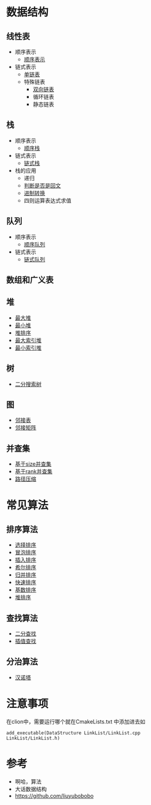 # 数据结构

## 线性表
- 顺序表示
    - [顺序表示](https://github.com/shoukailiang/DataStructure/blob/dev/List/SqList/SqList.h)
- 链式表示
    - [单链表](https://github.com/shoukailiang/DataStructure/blob/dev/List/LinkList/LinkList.h)
    - 特殊链表
        - [双向链表](https://github.com/shoukailiang/DataStructure/blob/dev/List/DuLinkList/DuLinkList.h)
        - 循环链表
        - 静态链表
## 栈
- 顺序表示
    - [顺序栈](https://github.com/shoukailiang/DataStructure/blob/dev/Stack/SqStack/SqStack.h)
- 链式表示
    - [链式栈](https://github.com/shoukailiang/DataStructure/blob/dev/Stack/LinkStack/LinkStack.h)
- 栈的应用
    - 递归
    - [判断是否是回文](https://github.com/shoukailiang/DataStructure/blob/dev/Stack/example/Palindrome.cpp)
    - [进制转换](https://github.com/shoukailiang/DataStructure/blob/dev/Stack/example/Convert.cpp)
    - 四则运算表达式求值
## 队列
- 顺序表示
    - [顺序队列](https://github.com/shoukailiang/DataStructure/blob/dev/Queue/SqQueue/SqQueue.h)
- 链式表示
    - [链式队列](https://github.com/shoukailiang/DataStructure/blob/dev/Queue/LinkQueue/LinkQueue.h)
## 数组和广义表
## 堆
- [最大堆](https://github.com/shoukailiang/DataStructure/blob/dev/Heap/MaxHeap/MaxHeap.h)
- [最小堆](https://github.com/shoukailiang/DataStructure/blob/dev/Heap/MinHeap/MinHeap.h)
- [堆排序](https://github.com/shoukailiang/DataStructure/blob/dev/Sort/HeapSort/HeapSort2.cpp)
- [最大索引堆](https://github.com/shoukailiang/DataStructure/blob/dev/Heap/IndexMaxHeap/IndexMaxHeap.h)
- [最小索引堆](https://github.com/shoukailiang/DataStructure/blob/dev/Heap/IndexMinHeap/IndexMinHeap.h)
## 树
- [二分搜索树](https://github.com/shoukailiang/DataStructure/blob/dev/Tree/BinarySearchTree/BinarySearchTree.h)
## 图
- [邻接表](https://github.com/shoukailiang/DataStructure/blob/dev/Graph/SparseGraph/SparseGraph.h)
- [邻接矩阵](https://github.com/shoukailiang/DataStructure/blob/dev/Graph/DenseGraph/DenseGraph.h)

## 并查集
- [基于size并查集](https://github.com/shoukailiang/DataStructure/blob/dev/UnionFind/QuickUnion/UnionFind.h)
- [基于rank并查集](https://github.com/shoukailiang/DataStructure/blob/dev/UnionFind/UnionFindByRank/UnionFind.h)
- [路径压缩](https://github.com/shoukailiang/DataStructure/blob/dev/UnionFind/PathCompression/UnionFind.h)

# 常见算法
## 排序算法
- [选择排序](https://github.com/shoukailiang/DataStructure/blob/dev/Sort/SelectionSort/SelectionSort.cpp)
- [冒泡排序](https://github.com/shoukailiang/DataStructure/blob/dev/Sort/BubbleSort/BubbleSort.cpp)
- [插入排序](https://github.com/shoukailiang/DataStructure/blob/dev/Sort/InsertionSort/InsertionSort.cpp)
- [希尔排序](https://github.com/shoukailiang/DataStructure/blob/dev/Sort/ShellSort/ShellSort.cpp)
- [归并排序](https://github.com/shoukailiang/DataStructure/blob/dev/Sort/MergeSort/MergeSort.cpp)
- [快速排序](https://github.com/shoukailiang/DataStructure/blob/dev/Sort/QuickSort/QuickSort.cpp)
- [基数排序](https://github.com/shoukailiang/DataStructure/blob/dev/Sort/RadixSort/RadixSort.cpp)
- [堆排序](https://github.com/shoukailiang/DataStructure/blob/dev/Sort/HeapSort/HeapSort2.cpp)
## 查找算法
- [二分查找](https://github.com/shoukailiang/DataStructure/blob/dev/Search/BinarySearch/BinarySearch.cpp)
- [插值查找](https://github.com/shoukailiang/DataStructure/blob/dev/Search/InsertValueSearch/InsertValueSearch.cpp)
## 分治算法
- [汉诺塔](https://github.com/shoukailiang/DataStructure/blob/dev/Divide-and-Conquer/Hanoitower.cpp)

# 注意事项
在clion中，需要运行哪个就在CmakeLists.txt 中添加进去如
```
add_executable(DataStructure LinkList/LinkList.cpp LinkList/LinkList.h)
```
# 参考
- 啊哈，算法
- 大话数据结构
- https://github.com/liuyubobobo